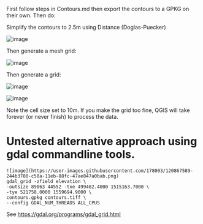 


First follow steps in Contours.md then export the contours to a GPKG on their own. Then do:


Simplify the contours to 2.5m using Distance (Doglas-Puecker)

![image](https://user-images.githubusercontent.com/178003/120866157-44c5c280-c587-11eb-9498-6240727e2f56.png)

Then generate a mesh grid: 

![image](https://user-images.githubusercontent.com/178003/120866951-d4b83c00-c588-11eb-825f-13a3918e3adf.png)

Then generate a grid:

![image](https://user-images.githubusercontent.com/178003/120864923-f44d6580-c584-11eb-9b7f-49e8181b0af9.png)


![image](https://user-images.githubusercontent.com/178003/120867589-244b3780-c58a-11eb-88fc-47ae847a0bab.png)

Note the cell size set to 10m. If you make the grid too fine, QGIS will take forever (or never finish) to process the data.






# Untested alternative approach using gdal commandline tools.

```
![image](https://user-images.githubusercontent.com/178003/120867589-244b3780-c58a-11eb-88fc-47ae847a0bab.png)
gdal_grid -zfield elevation \
-outsize 89063 44552 -txe 499482.4000 1515163.7000 \
-tye 521758.0000 1559694.9000 \
contours.gpkg contours.tiff \
--config GDAL_NUM_THREADS ALL_CPUS
```

See https://gdal.org/programs/gdal_grid.html
